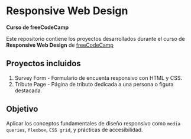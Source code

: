 # Responsive Web Design
**Curso de freeCodeCamp**

Este repositorio contiene los proyectos desarrollados durante el curso de **Responsive Web Design** de [freeCodeCamp](https://www.freecodecamp.org/learn/2022/responsive-web-design/)

## Proyectos incluidos

1. Survey Form - Formulario de encuenta responsivo con HTML y CSS.
2. Tribute Page - Página de tributo dedicada a una persona o figura destacada.

## Objetivo

Aplicar los conceptos fundamentales de diseño responsivo como `media queries`, `flexbox`, `CSS grid`, y prácticas de accesibilidad.